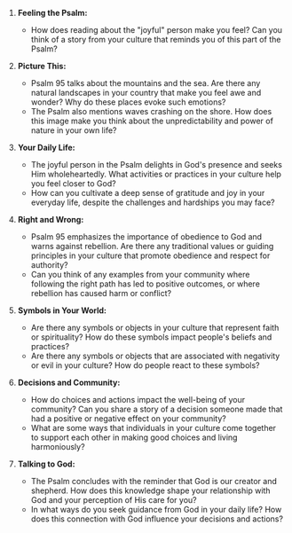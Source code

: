 1. **Feeling the Psalm:**
   - How does reading about the "joyful" person make you feel? Can you think of a story from your culture that reminds you of this part of the Psalm?

2. **Picture This:**
   - Psalm 95 talks about the mountains and the sea. Are there any natural landscapes in your country that make you feel awe and wonder? Why do these places evoke such emotions?
   - The Psalm also mentions waves crashing on the shore. How does this image make you think about the unpredictability and power of nature in your own life?

3. **Your Daily Life:**
   - The joyful person in the Psalm delights in God's presence and seeks Him wholeheartedly. What activities or practices in your culture help you feel closer to God?
   - How can you cultivate a deep sense of gratitude and joy in your everyday life, despite the challenges and hardships you may face?

4. **Right and Wrong:**
   - Psalm 95 emphasizes the importance of obedience to God and warns against rebellion. Are there any traditional values or guiding principles in your culture that promote obedience and respect for authority?
   - Can you think of any examples from your community where following the right path has led to positive outcomes, or where rebellion has caused harm or conflict?

5. **Symbols in Your World:**
   - Are there any symbols or objects in your culture that represent faith or spirituality? How do these symbols impact people's beliefs and practices?
   - Are there any symbols or objects that are associated with negativity or evil in your culture? How do people react to these symbols?

6. **Decisions and Community:**
   - How do choices and actions impact the well-being of your community? Can you share a story of a decision someone made that had a positive or negative effect on your community?
   - What are some ways that individuals in your culture come together to support each other in making good choices and living harmoniously?

7. **Talking to God:**
   - The Psalm concludes with the reminder that God is our creator and shepherd. How does this knowledge shape your relationship with God and your perception of His care for you?
   - In what ways do you seek guidance from God in your daily life? How does this connection with God influence your decisions and actions?
